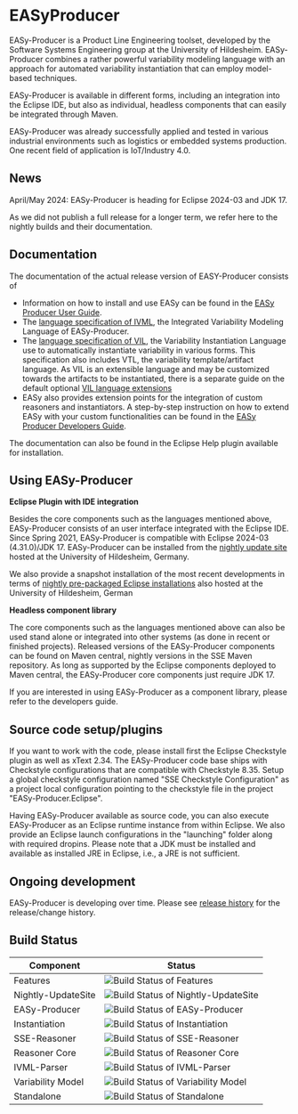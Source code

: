 EASyProducer
============

EASy-Producer is a Product Line Engineering toolset, developed by the Software Systems Engineering group at the University of Hildesheim. EASy-Producer combines a rather powerful variability modeling language with an approach for automated variability instantiation that can employ model-based techniques. 

EASy-Producer is available in different forms, including an integration into the Eclipse IDE, but also as individual, headless components that can easily be integrated through Maven.

EASy-Producer was already successfully applied and tested in various industrial environments such as logistics or embedded systems production. One recent field of application is IoT/Industry 4.0.

News
-------------

April/May 2024: EASy-Producer is heading for Eclipse 2024-03 and JDK 17.

As we did not publish a full release for a longer term, we refer here to the nightly builds and their documentation.

Documentation
-------------

The documentation of the actual release version of EASY-Producer consists of

* Information on how to install and use EASy can be found in the [EASy Producer User Guide](http://projects.sse.uni-hildesheim.de/easy/docs-git/docPreview/user_guide.pdf).
* The [language specification of IVML](http://projects.sse.uni-hildesheim.de/easy/docs-git/docPreview/ivml_spec.pdf), the Integrated Variability Modeling Language of EASy-Producer.
* The [language specification of VIL](http://projects.sse.uni-hildesheim.de/easy/docs-git/docPreview/vil_spec.pdf), the Variability Instantiation Language use to automatically instantiate variability in various forms. This specification also includes VTL, the variability template/artifact language. As VIL is an extensible language and may be customized towards the artifacts to be instantiated, there is a separate guide on the default optional [VIL language extensions](http://projects.sse.uni-hildesheim.de/easy/docs-git/docPreview/VIL%20Extensions.pdf)
* EASy also provides extension points for the integration of custom reasoners and instantiators. A step-by-step instruction on how to extend EASy with your custom functionalities can be found in the [EASy Producer Developers Guide](http://projects.sse.uni-hildesheim.de/easy/docs-git/docPreview/developers_guide.pdf).

The documentation can also be found in the Eclipse Help plugin available for installation.

Using EASy-Producer
-------------

**Eclipse Plugin with IDE integration**

Besides the core components such as the languages mentioned above, EASy-Producer consists of an user interface integrated with the Eclipse IDE. Since Spring 2021, EASy-Producer is compatible with Eclipse 2024-03 (4.31.0)/JDK 17. EASy-Producer can be installed from the [nightly update site](http://projects.sse.uni-hildesheim.de/eclipse/update-sites/easy_nightly/ "EASy-Producer nightly update site") hosted at the University of Hildesheim, Germany. 

We also provide a snapshot installation of the most recent developments in terms of [nightly pre-packaged Eclipse installations](http://projects.sse.uni-hildesheim.de/eclipse/easy-nightly "EASy-Producer nightly pre-packaged installations") also hosted at the University of Hildesheim, German

**Headless component library**

The core components such as the languages mentioned above can also be used stand alone or integrated into other systems (as done in recent or finished projects). Released versions of the EASy-Producer components can be found on Maven central, nightly versions in the SSE Maven repository. As long as supported by the Eclipse components deployed to Maven central, the EASy-Producer core components just require JDK 17.

If you are interested in using EASy-Producer as a component library, please refer to the developers guide.

Source code setup/plugins
-------------------------

If you want to work with the code, please install first the Eclipse Checkstyle plugin as well as xText 2.34. The EASy-Producer code base ships with Checkstyle configurations that are compatible with Checkstyle 8.35. Setup a global checkstyle configuration named "SSE Checkstyle Configuration" as a project local configuration pointing to the checkstyle file in the project "EASy-Producer.Eclipse". 

Having EASy-Producer available as source code, you can also execute EASy-Producer as an Eclipse runtime instance from within Eclipse. We also provide an Eclipse launch configurations in the "launching" folder along with required dropins. Please note that a JDK must be installed and available as installed JRE in Eclipse, i.e., a JRE is not sufficient. 

Ongoing development
-------------------

EASy-Producer is developing over time. Please see [release history](http://htmlpreview.github.io/?https://github.com/SSEHUB/EASyProducer/blob/master/doc/changelog.html "release history") for the release/change history.

Build Status
------------------
| Component | Status |
|---|---|
| Features | ![Build Status of Features](http://jenkins-2.sse.uni-hildesheim.de/buildStatus/icon?job=EASy_Features) |
| Nightly-UpdateSite | ![Build Status of Nightly-UpdateSite](http://jenkins-2.sse.uni-hildesheim.de/buildStatus/icon?job=EASy_NightlyUpdateSite) |
| EASy-Producer | ![Build Status of EASy-Producer](http://jenkins-2.sse.uni-hildesheim.de/buildStatus/icon?job=EASy_EASy-Producer) |
| Instantiation | ![Build Status of Instantiation](http://jenkins-2.sse.uni-hildesheim.de/buildStatus/icon?job=EASy_Instantiation) |
| SSE-Reasoner | ![Build Status of SSE-Reasoner](http://jenkins-2.sse.uni-hildesheim.de/buildStatus/icon?job=EASy_SSEreasoner) |
| Reasoner Core | ![Build Status of Reasoner Core](http://jenkins-2.sse.uni-hildesheim.de/buildStatus/icon?job=EASy_ReasonerCore) |
| IVML-Parser | ![Build Status of IVML-Parser](http://jenkins-2.sse.uni-hildesheim.de/buildStatus/icon?job=EASy_IVML) |
| Variability Model | ![Build Status of Variability Model](http://jenkins-2.sse.uni-hildesheim.de/buildStatus/icon?job=EASy_VarModel) |
| Standalone | ![Build Status of Standalone](http://jenkins-2.sse.uni-hildesheim.de/buildStatus/icon?job=EASy_Standalone) |

